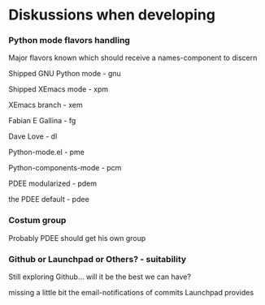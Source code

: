 # Diskussions when developing

### Python mode flavors handling

Major flavors known which should receive a
names-component to discern

Shipped GNU Python mode - gnu

Shipped XEmacs mode     - xpm

XEmacs branch           - xem

Fabian E Gallina        - fg

Dave Love               - dl

Python-mode.el          - pme

Python-components-mode  - pcm

PDEE modularized        - pdem

the PDEE default        - pdee

### Costum group

Probably PDEE should get his own group

### Github or Launchpad or Others? - suitability

Still exploring Github... will it be the best we can have?

missing a little bit the email-notifications of commits Launchpad provides


